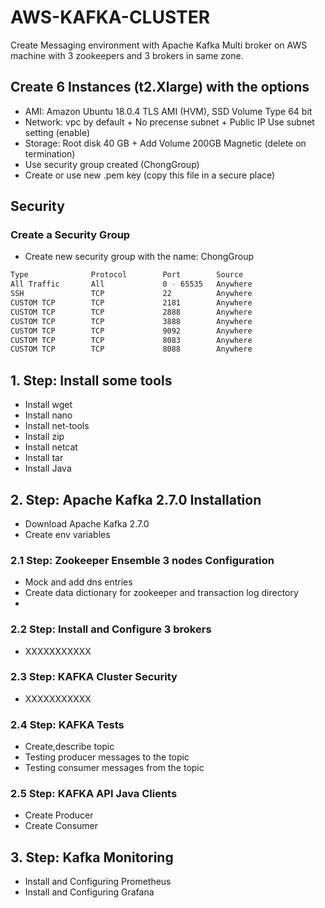 # AWS-KAFKA-CLUSTER
Create Messaging environment with Apache Kafka Multi broker on AWS machine with 3 zookeepers and 3 brokers in same zone.


## Create 6 Instances (t2.Xlarge) with the options
* AMI: Amazon Ubuntu 18.0.4 TLS AMI (HVM), SSD Volume Type 64 bit
* Network: vpc by default + No precense subnet + Public IP Use subnet  setting (enable)
* Storage: Root disk 40 GB + Add Volume 200GB Magnetic (delete on termination)
* Use security group created (ChongGroup)
* Create or use new .pem key (copy this file in a secure place)

## Security

### Create a Security Group

* Create new security group with the name: ChongGroup
```bash
Type              Protocol        Port        Source
All Traffic       All             0 - 65535   Anywhere   
SSH               TCP             22          Anywhere
CUSTOM TCP        TCP             2181        Anywhere
CUSTOM TCP        TCP             2888        Anywhere
CUSTOM TCP        TCP             3888        Anywhere
CUSTOM TCP        TCP             9092        Anywhere
CUSTOM TCP        TCP             8083        Anywhere
CUSTOM TCP        TCP             8088        Anywhere
```

## 1. Step: Install some tools
  * Install wget
  * Install nano
  * Install net-tools
  * Install zip
  * Install netcat
  * Install tar
  * Install Java

## 2. Step: Apache Kafka 2.7.0 Installation
  * Download Apache Kafka 2.7.0 
  * Create env variables
  
### 2.1 Step: Zookeeper Ensemble 3 nodes Configuration
  *  Mock and add dns entries
  *  Create data dictionary for zookeeper and transaction log directory
  *  

### 2.2 Step: Install and Configure 3 brokers
  *  XXXXXXXXXXX

### 2.3 Step: KAFKA Cluster Security
  *  XXXXXXXXXXX

### 2.4 Step: KAFKA Tests
  *  Create,describe topic
  *  Testing producer messages to the topic
  *  Testing consumer messages from the topic

### 2.5 Step: KAFKA API Java Clients
  *  Create Producer
  *  Create Consumer
  
## 3. Step: Kafka Monitoring
  * Install and Configuring Prometheus
  * Install and Configuring Grafana

